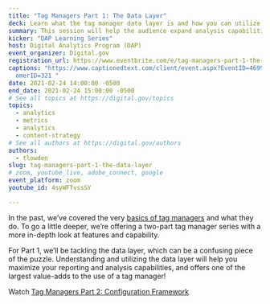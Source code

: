 ```yaml
---
title: "Tag Managers Part 1: The Data Layer"
deck: Learn what the tag manager data layer is and how you can utilize it.
summary: This session will help the audience expand analysis capabilities by using the tag manager data layer!
kicker: "DAP Learning Series"
host: Digital Analytics Program (DAP)
event_organizer: Digital.gov
registration_url: https://www.eventbrite.com/e/tag-managers-part-1-the-data-layer-tickets-138693258269
captions: "https://www.captionedtext.com/client/event.aspx?EventID=4699657&Cust\
  omerID=321 "
date: 2021-02-24 14:00:00 -0500
end_date: 2021-02-24 15:00:00 -0500
# See all topics at https://digital.gov/topics
topics:
  - analytics
  - metrics
  - analytics
  - content-strategy
# See all authors at https://digital.gov/authors
authors:
  - tlowden
slug: tag-managers-part-1-the-data-layer
# zoom, youtube_live, adobe_connect, google
event_platform: zoom
youtube_id: 4syWFTvssSY

---
```


In the past, we’ve covered the very [basics of tag managers](https://www.youtube.com/watch?v=TUJ5tyXOQNg&list=PLd9b-GuOJ3nEz1NYl66orgVZIu17laKba&index=20) and what they do. To go a little deeper, we’re offering a two-part tag manager series with a more in-depth look at features and capability.

For Part 1, we’ll be tackling the data layer, which can be a confusing piece of the puzzle. Understanding and utilizing the data layer will help you maximize your reporting and analysis capabilities, and offers one of the largest value-adds to the use of a tag manager!

Watch [Tag Managers Part 2: Configuration Framework](https://digital.gov/event/2021/03/24/tag-managers-part-2-configuration-framework/)
